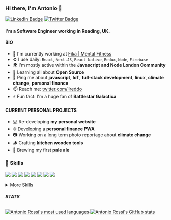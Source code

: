 ### Hi there, I'm Antonio 👋

[![LinkedIn Badge](https://img.shields.io/badge/LinkedIn-Profile-informational?style=flat&logo=linkedin&logoColor=white&color=0D76A8)](https://www.linkedin.com/in/antoniorossii/)
[![Twitter Badge](https://img.shields.io/badge/Twitter-Profile-informational?style=flat&logo=twitter&logoColor=white&color=1CA2F1)](https://twitter.com/home)

#### I'm a Software Engineer working in Reading, UK.

#### BIO

- 🏢 I'm currently working at [Fika | Mental Fitness](https://www.fika.community)
- ⚙️ I use daily: `React`, `Next.JS`, `React Native`, `Redux`, `Node`, `Firebase`
- 🌍 I'm mostly active within the **Javascript and Node London Community**
- 🌱 Learning all about **Open Source**
- 💬 Ping me about **javascript**, **IoT**, **full-stack development**, **linux**, **climate change**, **personal finance**
- 📫 Reach me: [twitter.com/ilreddo](https://twitter.com/ilreddo)
- ⚡️ Fun fact: I'm a huge fan of **Battlestar Galactica**

#### CURRENT PERSONAL PROJECTS

- 💻 Re-developing **my personal website**
- 🌐 Developing a **personal finance PWA**
- 📷 Working on a long term photo reportage about **climate change**
- 🪵 Crafting **kitchen wooden tools**
- 🍺 Brewing my first **pale ale**

### 💼 Skills

![](https://img.shields.io/badge/Code-React-informational?style=flat&logo=react&logoColor=white&color=055eb1)
![](https://img.shields.io/badge/Code-React%20Native-informational?style=flat&logo=react&logoColor=white&color=055eb1)
![](https://img.shields.io/badge/Code-Angular-informational?style=flat&logo=angular&logoColor=white&color=055eb1)
![](https://img.shields.io/badge/Code-NativeScript-informational?style=flat&logo=nativescript&logoColor=white&color=055eb1)
![](https://img.shields.io/badge/Code-Node-informational?style=flat&logo=javascript&logoColor=white&color=055eb1)
![](https://img.shields.io/badge/Code-JavaScript-informational?style=flat&logo=JavaScript&logoColor=white&color=055eb1)
![](https://img.shields.io/badge/Code-TypeScript-informational?style=flat&logo=TypeScript&logoColor=white&color=055eb1)
![](https://img.shields.io/badge/Code-MongoDB-informational?style=flat&logo=MongoDB&logoColor=white&color=055eb1)

<details>
<summary>More Skills</summary>
<br>

![](https://img.shields.io/badge/UI/UX-Web/Product/Mobile-informational?style=flat&logoColor=white&color=055eb1)
![](https://img.shields.io/badge/Style-CSS-informational?style=flat&logo=css3&logoColor=white&color=055eb1)
![](https://img.shields.io/badge/Style-Sass-informational?style=flat&logo=Sass&logoColor=white&color=055eb1)

![](https://img.shields.io/badge/Test-Puppeteer-informational?style=flat&logo=puppeteer&logoColor=white&color=055eb1)
![](https://img.shields.io/badge/Test-Cypress-informational?style=flat&logo=Cypress&logoColor=white&color=055eb1)
![](https://img.shields.io/badge/Test-Jasmine-informational?style=flat&logo=Jasmine&logoColor=white&color=055eb1)
![](https://img.shields.io/badge/Test-Jest-informational?style=flat&logo=jest&logoColor=white&color=055eb1)
![](https://img.shields.io/badge/Test-Mocha-informational?style=flat&logo=Mocha&logoColor=white&color=055eb1)

![](https://img.shields.io/badge/Tools-Docker-informational?style=flat&logo=docker&logoColor=white&color=055eb1)
![](https://img.shields.io/badge/Tools-Jira-informational?style=flat&logo=Jira-Software&logoColor=white&color=055eb1)
![](https://img.shields.io/badge/Tools-Jenkins-informational?style=flat&logo=jenkins&logoColor=white&color=055eb1)
![](https://img.shields.io/badge/Tools-NGINX-informational?style=flat&logo=nginx&logoColor=white&color=055eb1)
![](https://img.shields.io/badge/Tools-Netlify-informational?style=flat&logo=netlify&logoColor=white&color=055eb1)
![](https://img.shields.io/badge/Tools-NPM-informational?style=flat&logo=npm&logoColor=white&color=055eb1)
![](https://img.shields.io/badge/Tools-Postman-informational?style=flat&logo=Postman&logoColor=white&color=055eb1)
![](https://img.shields.io/badge/Tools-Photoshop-informational?style=flat&logo=Adobe-Photoshop&logoColor=white&color=055eb1)
![](https://img.shields.io/badge/Tools-AdobeXD-informational?style=flat&logo=Adobe-XD&logoColor=white&color=055eb1)

</details>

##### STATS

<a href="https://github.com/ilreddo">
  <img align="center" style="margin-top:0.5rem" src="https://github-readme-stats.vercel.app/api/top-langs/?username=ilreddo&layout=compact&langs_count=10)](https://github.com/ilreddo/github-readme-stats" alt="Antonio Rossi's most used languages"/>
</a>
<a href="https://github.com/ilreddo">
  <img align="center" style="margin-top:0.5rem" src="https://github-readme-stats.vercel.app/api?username=ilreddo&show_icons=true&line_height=27&count_private=true&include_all_commits=true" alt="Antonio Rossi's GitHub stats" />
</a>
